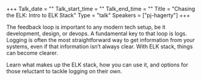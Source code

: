 +++
Talk_date = ""
Talk_start_time = ""
Talk_end_time = ""
Title = "Chasing the ELK: Intro to ELK Stack"
Type = "talk"
Speakers = ["pj-hagerty"]
+++

The feedback loop is important to any modern tech setup, be it development, design, or devops. A fundamental key to that loop is logs. Logging is often the most straightforward way to get information from your systems, even if that information isn’t always clear. With ELK stack, things can become clearer.

Learn what makes up the ELK stack, how you can use it, and options for those reluctant to tackle logging on their own.
